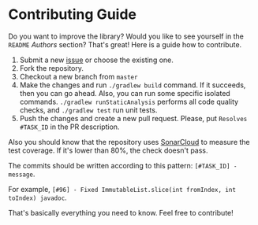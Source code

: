# Contributing Guide

Do you want to improve the library?
Would you like to see yourself in the `README` *Authors* section?
That's great! Here is a guide how to contribute.


1. Submit a new [issue](https://github.com/SimonHarmonicMinor/Java-Useful-Utils/issues) or choose the existing one.
1. Fork the repository.
1. Checkout a new branch from `master`
1. Make the changes and run `./gradlew build` command. If it succeeds, then you can go ahead.
   Also, you can run some specific isolated commands. `./gradlew runStaticAnalysis` performs all code quality checks,
   and `./gradlew test` run unit tests.
1. Push the changes and create a new pull request. 
   Please, put `Resolves #TASK_ID` in the PR description.

Also you should know that the repository uses [SonarCloud](https://sonarcloud.io/) to measure the test coverage.
If it's lower than 80%, the check doesn't pass.

The commits should be written according to this pattern: `[#TASK_ID] - message`.

For example, `[#96] - Fixed ImmutableList.slice(int fromIndex, int toIndex) javadoc`.

That's basically everything you need to know. Feel free to contribute!